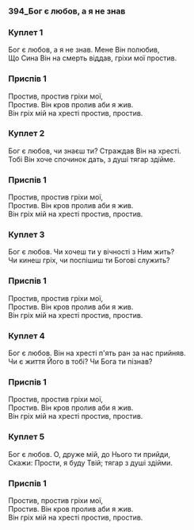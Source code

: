 ### 394_Бог є любов, а я не знав
### Куплет 1
Бог є любов, а я не знав. Мене Він полюбив,<br/>Що Сина Він на смерть віддав, гріхи мої простив.
### Приспів 1
Простив, простив гріхи мої,<br/>Простив. Він кров пролив аби я жив.<br/>Він гріх мій на хресті простив, простив.
### Куплет 2
Бог є любов, чи знаєш ти? Страждав Він на хресті.<br/>Тобі Він хоче спочинок дать, з душі тягар здійме.
### Приспів 1
Простив, простив гріхи мої,<br/>Простив. Він кров пролив аби я жив.<br/>Він гріх мій на хресті простив, простив.
### Куплет 3
Бог є любов. Чи хочеш ти у вічності з Ним жить?<br/>Чи кинеш гріх, чи поспішиш ти Богові служить?
### Приспів 1
Простив, простив гріхи мої,<br/>Простив. Він кров пролив аби я жив.<br/>Він гріх мій на хресті простив, простив.
### Куплет 4
Бог є любов. Він на хресті п'ять ран за нас прийняв.<br/>Чи є життя Його в тобі? Чи Бога ти пізнав?
### Приспів 1
Простив, простив гріхи мої,<br/>Простив. Він кров пролив аби я жив.<br/>Він гріх мій на хресті простив, простив.
### Куплет 5
Бог є любов. О, друже мій, до Нього ти прийди,<br/>Скажи: Прости, я буду Твій; тягар з душі здійми.
### Приспів 1
Простив, простив гріхи мої,<br/>Простив. Він кров пролив аби я жив.<br/>Він гріх мій на хресті простив, простив.
